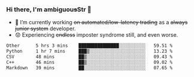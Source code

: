 ### Hi there, I'm ambiguou~~s~~Str 👋

<!--
**ambiguoustexture/ambiguoustexture** is a ✨ _special_ ✨ repository because its `README.md` (this file) appears on your GitHub profile.

Here are some ideas to get you started:
-->
- 🔭 I’m currently working ~~on automated/low-latency trading~~ as a ~~always junior system~~ developer.
- :worried: Experiencing ~~endless~~ imposter syndrome still, and even worse.

<!--START_SECTION:waka-->

```txt
Other      5 hrs 3 mins    ███████████████░░░░░░░░░░   59.51 %
Python     1 hr 7 mins     ███▒░░░░░░░░░░░░░░░░░░░░░   13.23 %
CSV        48 mins         ██▒░░░░░░░░░░░░░░░░░░░░░░   09.43 %
C++        46 mins         ██▒░░░░░░░░░░░░░░░░░░░░░░   09.02 %
Markdown   39 mins         ██░░░░░░░░░░░░░░░░░░░░░░░   07.65 %
```

<!--END_SECTION:waka-->
